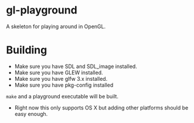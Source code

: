 gl-playground
=============

A skeleton for playing around in OpenGL.

Building
========

* Make sure you have SDL and SDL_image installed.
* Make sure you have GLEW installed.
* Make sure you have glfw 3.x installed.
* Make sure you have pkg-config installed

`make` and a playground executable will be built.

* Right now this only supports OS X but adding other platforms should be easy enough.
